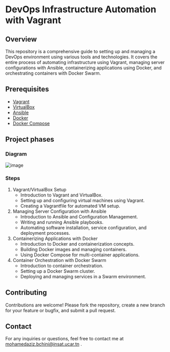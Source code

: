 # DevOps Infrastructure Automation with Vagrant

## Overview

This repository is a comprehensive guide to setting up and managing a DevOps environment using various tools and technologies. It covers the entire process of automating infrastructure using Vagrant, managing server configurations with Ansible, containerizing applications using Docker, and orchestrating containers with Docker Swarm.

## Prerequisites
- [Vagrant](https://www.vagrantup.com/downloads)
- [VirtualBox](https://www.virtualbox.org/wiki/Downloads)
- [Ansible](https://docs.ansible.com/ansible/latest/installation_guide/intro_installation.html)
- [Docker](https://docs.docker.com/get-docker/)
- [Docker Compose](https://docs.docker.com/compose/install/)

## Project phases
### Diagram
![image](https://github.com/user-attachments/assets/25843ad2-871e-4b85-b0a2-a4c33e43fbb4)

### Steps
1. Vagrant/VirtualBox Setup
   - Introduction to Vagrant and VirtualBox.
   - Setting up and configuring virtual machines using Vagrant.
   - Creating a Vagrantfile for automated VM setup.
2. Managing Server Configuration with Ansible
   - Introduction to Ansible and Configuration Management.
   - Writing and running Ansible playbooks.
   - Automating software installation, service configuration, and deployment processes.
3. Containerizing Applications with Docker
   - Introduction to Docker and containerization concepts.
   - Building Docker images and managing containers.
   - Using Docker Compose for multi-container applications.
4. Container Orchestration with Docker Swarm
   - Introduction to container orchestration.
   - Setting up a Docker Swarm cluster.
   - Deploying and managing services in a Swarm environment.
  
## Contributing
Contributions are welcome! Please fork the repository, create a new branch for your feature or bugfix, and submit a pull request.

## Contact
For any inquiries or questions, feel free to contact me at mohamedaziz.bchini@insat.ucar.tn .
